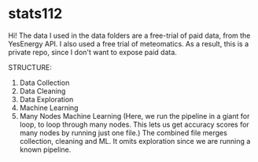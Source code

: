 # stats112
Hi! 
The data I used in the data folders are a free-trial of paid data, from the YesEnergy API. I also used a free trial of meteomatics. 
As a result, this is a private repo, since I don't want to expose paid data. 

STRUCTURE: 
1. Data Collection
2. Data Cleaning
3. Data Exploration
4. Machine Learning
5. Many Nodes Machine Learning (Here, we run the pipeline in a giant for loop, to loop through many nodes. 
This lets us get accuracy scores for many nodes by running just one file.)
The combined file merges collection, cleaning and ML. It omits exploration since we are running a known pipeline. 
